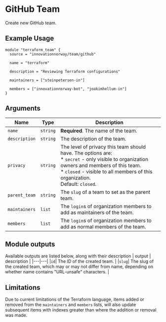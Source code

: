 # GitHub Team

Create new GitHub team.

## Example Usage

```hcl
module "terraform_team" {
  source = "innovationnorway/team/github"

  name = "terraform"

  description = "Reviewing Terraform configurations"

  maintainers = ["steinpetersen-in"]

  members = ["innovationnorway-bot", "joakimhellum-in"]
}
```

## Arguments

| Name          | Type     | Description                                                                                                                                                                                                                         |
| ------------- | -------- | ----------------------------------------------------------------------------------------------------------------------------------------------------------------------------------------------------------------------------------- |
| `name`        | `string` | **Required**. The name of the team.                                                                                                                                                                                                 |
| `description` | `string` | The description of the team.                                                                                                                                                                                                        |
| `privacy`     | `string` | The level of privacy this team should have. The options are: <br> * `secret` - only visible to organization owners and members of this team. <br> * `closed` - visible to all members of this organization. <br> Default: `closed`. |
| `parent_team` | `string` | The `slug` of a team to set as the parent team.                                                                                                                                                                                     |
| `maintainers` | `list`   | The `login`s of organization members to add as maintainers of the team.                                                                                                                                                             |
| `members`     | `list`   | The `login`s of organization members to add as normal members of the team.                                                                                                                                                          |
## Module outputs

Available outputs are listed below, along with their description
| output | description |
|---|---|
|`id`| The ID of the created team. |
|`slug`|  The slug of the created team, which may or may not differ from name, depending on whether name contains "URL-unsafe" characters. |

## Limitations

Due to current limitations of the Terraform language, items added or removed from the `maintainers` and `members` lists, will also update subsequent items with indexes greater than where the addition or removal was made.
